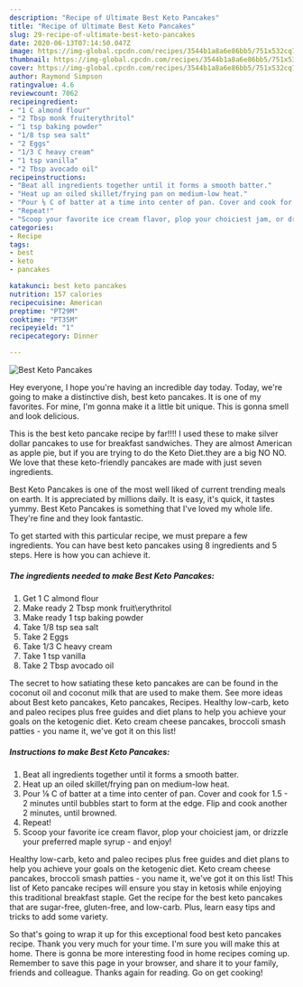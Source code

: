 ```yaml
---
description: "Recipe of Ultimate Best Keto Pancakes"
title: "Recipe of Ultimate Best Keto Pancakes"
slug: 29-recipe-of-ultimate-best-keto-pancakes
date: 2020-06-13T07:14:50.047Z
image: https://img-global.cpcdn.com/recipes/3544b1a8a6e86bb5/751x532cq70/best-keto-pancakes-recipe-main-photo.jpg
thumbnail: https://img-global.cpcdn.com/recipes/3544b1a8a6e86bb5/751x532cq70/best-keto-pancakes-recipe-main-photo.jpg
cover: https://img-global.cpcdn.com/recipes/3544b1a8a6e86bb5/751x532cq70/best-keto-pancakes-recipe-main-photo.jpg
author: Raymond Simpson
ratingvalue: 4.6
reviewcount: 7062
recipeingredient:
- "1 C almond flour"
- "2 Tbsp monk fruiterythritol"
- "1 tsp baking powder"
- "1/8 tsp sea salt"
- "2 Eggs"
- "1/3 C heavy cream"
- "1 tsp vanilla"
- "2 Tbsp avocado oil"
recipeinstructions:
- "Beat all ingredients together until it forms a smooth batter."
- "Heat up an oiled skillet/frying pan on medium-low heat."
- "Pour ⅛ C of batter at a time into center of pan. Cover and cook for 1.5 - 2 minutes until bubbles start to form at the edge. Flip and cook another 2 minutes, until browned."
- "Repeat!"
- "Scoop your favorite ice cream flavor, plop your choiciest jam, or drizzle your preferred maple syrup - and enjoy!"
categories:
- Recipe
tags:
- best
- keto
- pancakes

katakunci: best keto pancakes 
nutrition: 157 calories
recipecuisine: American
preptime: "PT29M"
cooktime: "PT35M"
recipeyield: "1"
recipecategory: Dinner

---
```



![Best Keto Pancakes](https://img-global.cpcdn.com/recipes/3544b1a8a6e86bb5/751x532cq70/best-keto-pancakes-recipe-main-photo.jpg)

Hey everyone, I hope you're having an incredible day today. Today, we're going to make a distinctive dish, best keto pancakes. It is one of my favorites. For mine, I'm gonna make it a little bit unique. This is gonna smell and look delicious.

This is the best keto pancake recipe by far!!!! I used these to make silver dollar pancakes to use for breakfast sandwiches. They are almost American as apple pie, but if you are trying to do the Keto Diet.they are a big NO NO. We love that these keto-friendly pancakes are made with just seven ingredients.

Best Keto Pancakes is one of the most well liked of current trending meals on earth. It is appreciated by millions daily. It is easy, it's quick, it tastes yummy. Best Keto Pancakes is something that I've loved my whole life. They're fine and they look fantastic.


To get started with this particular recipe, we must prepare a few ingredients. You can have best keto pancakes using 8 ingredients and 5 steps. Here is how you can achieve it.

<!--inarticleads1-->

##### The ingredients needed to make Best Keto Pancakes:

1. Get 1 C almond flour
1. Make ready 2 Tbsp monk fruit\erythritol
1. Make ready 1 tsp baking powder
1. Take 1/8 tsp sea salt
1. Take 2 Eggs
1. Take 1/3 C heavy cream
1. Take 1 tsp vanilla
1. Take 2 Tbsp avocado oil


The secret to how satiating these keto pancakes are can be found in the coconut oil and coconut milk that are used to make them. See more ideas about Best keto pancakes, Keto pancakes, Recipes. Healthy low-carb, keto and paleo recipes plus free guides and diet plans to help you achieve your goals on the ketogenic diet. Keto cream cheese pancakes, broccoli smash patties - you name it, we&#39;ve got it on this list! 

<!--inarticleads2-->

##### Instructions to make Best Keto Pancakes:

1. Beat all ingredients together until it forms a smooth batter.
1. Heat up an oiled skillet/frying pan on medium-low heat.
1. Pour ⅛ C of batter at a time into center of pan. Cover and cook for 1.5 - 2 minutes until bubbles start to form at the edge. Flip and cook another 2 minutes, until browned.
1. Repeat!
1. Scoop your favorite ice cream flavor, plop your choiciest jam, or drizzle your preferred maple syrup - and enjoy!


Healthy low-carb, keto and paleo recipes plus free guides and diet plans to help you achieve your goals on the ketogenic diet. Keto cream cheese pancakes, broccoli smash patties - you name it, we&#39;ve got it on this list! This list of Keto pancake recipes will ensure you stay in ketosis while enjoying this traditional breakfast staple. Get the recipe for the best keto pancakes that are sugar-free, gluten-free, and low-carb. Plus, learn easy tips and tricks to add some variety. 

So that's going to wrap it up for this exceptional food best keto pancakes recipe. Thank you very much for your time. I'm sure you will make this at home. There is gonna be more interesting food in home recipes coming up. Remember to save this page in your browser, and share it to your family, friends and colleague. Thanks again for reading. Go on get cooking!
